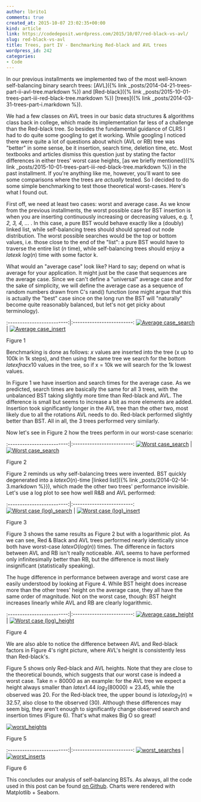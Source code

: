 ```yaml
---
author: lbrito1
comments: true
created_at: 2015-10-07 23:02:35+00:00
kind: article
link: https://codedeposit.wordpress.com/2015/10/07/red-black-vs-avl/
slug: red-black-vs-avl
title: Trees, part IV - Benchmarking Red-black and AVL trees
wordpress_id: 242
categories:
- Code
---
```


In our previous installments we implemented two of the most well-known self-balancing binary search trees: [AVL]({% link _posts/2014-04-21-trees-part-ii-avl-tree.markdown %}) and [Red-black]({% link _posts/2015-10-01-trees-part-iii-red-black-tree.markdown %}) [trees]({% link _posts/2014-03-31-trees-part-i.markdown %}).

We had a few classes on AVL trees in our basic data structures & algorithms class back in college, which made its implementation far less of a challenge than the Red-black tree. So besides the fundamental guidance of CLRS I had to do quite some googling to get it working. While googling I noticed there were quite a lot of questions about which (AVL or RB) tree was "better" in some sense, be it insertion, search time, deletion time, etc. Most textbooks and articles dismiss this question just by stating the factor differences in either trees' worst case heights, [as we briefly mentioned]({% link _posts/2015-10-01-trees-part-iii-red-black-tree.markdown %}) in the past installment. If you're anything like me, however, you'll want to see some comparisons where the trees are _actually_ tested. So I decided to do some simple benchmarking to test those theoretical worst-cases. Here's what I found out.

<!-- more -->

First off, we need at least two cases: worst and average case. As we know from the previous installments, the worst possible case for BST insertion is when you are inserting continuously increasing or decreasing values, e.g. _1, 2, 3, 4, ..._ . In this case, a pure BST would behave exactly like a (doubly) linked list, while self-balancing trees should should spread out node distribution. The worst possible searches would be the top or bottom values, i.e. those close to the end of the "list": a pure BST would have to traverse the entire list (_n_ time), while self-balancing trees should enjoy a $latex k~log(n)$ time with some factor k.

What would an "average case" look like? Hard to say; depend on what is average for your application. It might just be the case that sequences are the average case. Since we can't define a "universal" average case and for the sake of simplicity, we will define the average case as a sequence of random numbers drawn from C's rand() function (one might argue that this is actually the "best" case since on the long run the BST will "naturally" become quite reasonably balanced, but let's not get picky about terminology).

:-------------------------:|:-------------------------:
[![Average case_search](/assets/images/codedeposit/2015/10/average-case_search.png?w=739)](/assets/images/codedeposit/2015/10/average-case_search.png)  |  [![Average case_insert](/assets/images/codedeposit/2015/10/average-case_insert.png?w=300)](/assets/images/codedeposit/2015/10/average-case_insert.png)

Figure 1

Benchmarking is done as follows: _x_ values are inserted into the tree (x up to 100k in 1k steps), and then using the same tree we search for the bottom $latex frac{x}{10}$ values in the tree, so if x = 10k we will search for the 1k lowest values.

In Figure 1 we have insertion and search times for the average case. As we predicted, search times are basically the same for all 3 trees, with the unbalanced BST taking slightly more time than Red-black and AVL. The difference is small but seems to increase a bit as more elements are added. Insertion took significantly longer in the AVL tree than the other two, most likely due to all the rotations AVL needs to do. Red-black performed slightly better than BST. All in all, the 3 trees performed very similarly.

Now let's see in Figure 2 how the trees perform in our worst-case scenario:



:-------------------------:|:-------------------------:
[![Worst case_search](/assets/images/codedeposit/2015/10/worst-case_search.png?w=739)](/assets/images/codedeposit/2015/10/worst-case_search.png) | [![Worst case_search](/assets/images/codedeposit/2015/10/worst-case_search.png?w=739)](/assets/images/codedeposit/2015/10/worst-case_search.png)

Figure 2

Figure 2 reminds us why self-balancing trees were invented. BST quickly degenerated into a $latex O(n)$-time [linked list]({% link _posts/2014-02-14-3.markdown %}}), which made the other two trees' performance invisible. Let's use a log plot to see how well R&B and AVL performed:

:-------------------------:|:-------------------------:
[![Worst case (log)_search](/assets/images/codedeposit/2015/10/worst-case-log_search.png?w=739)](/assets/images/codedeposit/2015/10/worst-case-log_search.png) | [![Worst case (log)_insert](/assets/images/codedeposit/2015/10/worst-case-log_insert.png?w=739)](/assets/images/codedeposit/2015/10/worst-case-log_insert.png)

Figure 3

Figure 3 shows the same results as Figure 2 but with a logarithmic plot. As we can see, Red & Black and AVL trees performed nearly identically since both have worst-case $latex O(log(n))$ times. The difference in factors between AVL and RB isn't really noticeable. AVL seems to have performed only infinitesimally better than RB, but the difference is most likely insignificant (statistically speaking).

The huge difference in performance between average and worst case are easily understood by looking at Figure 4. While BST height does increase more than the other trees' height on the average case, they all have the same order of magnitude. Not on the worst case, though: BST height increases linearly while AVL and RB are clearly logarithmic.

:-------------------------:|:-------------------------:
[![Average case_height](/assets/images/codedeposit/2015/10/average-case_height.png?w=739)](/assets/images/codedeposit/2015/10/average-case_height.png) | [![Worst case (log)_height](/assets/images/codedeposit/2015/10/worst-case-log_height.png?w=739)](/assets/images/codedeposit/2015/10/worst-case-log_height.png)

Figure 4

We are also able to notice the difference between AVL and Red-black factors in Figure 4's right picture, where AVL's height is consistently less than Red-black's.

Figure 5 shows only Red-black and AVL heights. Note that they are close to the theoretical bounds, which suggests that our worst case is indeed a worst case. Take n = 80000 as an example: for the AVL tree we expect a height always smaller than $latex 1.44~log_{2}(80000) \approx 23.45$, while the observed was 20. For the Red-black tree, the upper bound is $latex log_{2}(n) \approx 32.57$, also close to the observed (30). Although these differences may seem big, they aren't enough to significantly change observed search and insertion times (Figure 6). That's what makes Big O so great!

[![worst_heights](/assets/images/codedeposit/2015/10/worst_heights.png?w=300)](/assets/images/codedeposit/2015/10/worst_heights.png)

Figure 5

:-------------------------:|:-------------------------:
[![worst_searches](/assets/images/codedeposit/2015/10/worst_searches.png?w=300)](/assets/images/codedeposit/2015/10/worst_searches.png) | [![worst_inserts](/assets/images/codedeposit/2015/10/worst_inserts.png?w=300)](/assets/images/codedeposit/2015/10/worst_inserts.png)

Figure 6

This concludes our analysis of self-balancing BSTs. As always, all the code used in this post can be found [on Github](https://github.com/lbrito1/cstuff). Charts were rendered with Matplotlib + Seaborn.
